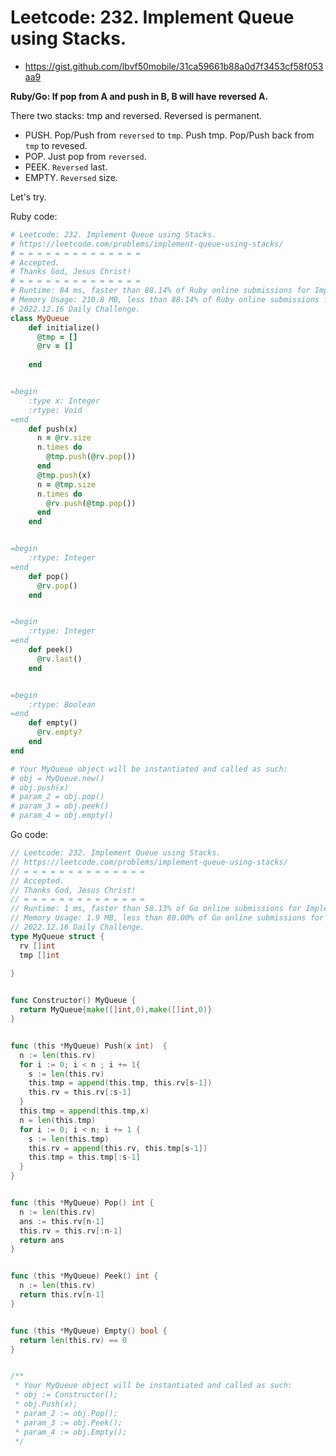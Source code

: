 # Leetcode: 232. Implement Queue using Stacks.

- https://gist.github.com/lbvf50mobile/31ca59661b88a0d7f3453cf58f053aa9

**Ruby/Go: If pop from A and push in B, B will have reversed A.**

There two stacks: tmp and reversed. Reversed is permanent.

- PUSH. Pop/Push from `reversed` to `tmp`. Push tmp. Pop/Push back from `tmp` to revesed.
- POP. Just pop from `reversed`.
- PEEK. `Reversed` last.
- EMPTY. `Reversed` size.

Let's try.

Ruby code:
```Ruby
# Leetcode: 232. Implement Queue using Stacks.
# https://leetcode.com/problems/implement-queue-using-stacks/
# = = = = = = = = = = = = = =
# Accepted.
# Thanks God, Jesus Christ!
# = = = = = = = = = = = = = =
# Runtime: 84 ms, faster than 88.14% of Ruby online submissions for Implement Queue using Stacks.
# Memory Usage: 210.8 MB, less than 88.14% of Ruby online submissions for Implement Queue using Stacks.
# 2022.12.16 Daily Challenge.
class MyQueue
    def initialize()
      @tmp = []
      @rv = []
        
    end


=begin
    :type x: Integer
    :rtype: Void
=end
    def push(x)
      n = @rv.size
      n.times do 
        @tmp.push(@rv.pop())
      end
      @tmp.push(x)
      n = @tmp.size
      n.times do 
        @rv.push(@tmp.pop())
      end
    end


=begin
    :rtype: Integer
=end
    def pop()
      @rv.pop()
    end


=begin
    :rtype: Integer
=end
    def peek()
      @rv.last()
    end


=begin
    :rtype: Boolean
=end
    def empty()
      @rv.empty?
    end
end

# Your MyQueue object will be instantiated and called as such:
# obj = MyQueue.new()
# obj.push(x)
# param_2 = obj.pop()
# param_3 = obj.peek()
# param_4 = obj.empty()
```

Go code:
```Go
// Leetcode: 232. Implement Queue using Stacks.
// https://leetcode.com/problems/implement-queue-using-stacks/
// = = = = = = = = = = = = = =
// Accepted.
// Thanks God, Jesus Christ!
// = = = = = = = = = = = = = =
// Runtime: 1 ms, faster than 58.13% of Go online submissions for Implement Queue using Stacks.
// Memory Usage: 1.9 MB, less than 80.00% of Go online submissions for Implement Queue using Stacks.
// 2022.12.16 Daily Challenge.
type MyQueue struct {
  rv []int
  tmp []int
    
}


func Constructor() MyQueue {
  return MyQueue{make([]int,0),make([]int,0)}
}


func (this *MyQueue) Push(x int)  {
  n := len(this.rv)
  for i := 0; i < n ; i += 1{
    s := len(this.rv)
    this.tmp = append(this.tmp, this.rv[s-1])
    this.rv = this.rv[:s-1]
  }
  this.tmp = append(this.tmp,x)
  n = len(this.tmp)
  for i := 0; i < n; i += 1 {
    s := len(this.tmp)
    this.rv = append(this.rv, this.tmp[s-1])
    this.tmp = this.tmp[:s-1]
  }
}


func (this *MyQueue) Pop() int {
  n := len(this.rv)
  ans := this.rv[n-1]
  this.rv = this.rv[:n-1]
  return ans
}


func (this *MyQueue) Peek() int {
  n := len(this.rv)
  return this.rv[n-1]
}


func (this *MyQueue) Empty() bool {
  return len(this.rv) == 0
}


/**
 * Your MyQueue object will be instantiated and called as such:
 * obj := Constructor();
 * obj.Push(x);
 * param_2 := obj.Pop();
 * param_3 := obj.Peek();
 * param_4 := obj.Empty();
 */
```
